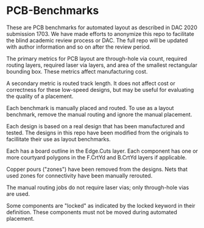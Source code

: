 # PCB-Benchmarks

These are PCB benchmarks for automated layout as described in DAC 2020 submission 1703.
We have made efforts to anonymize this repo to facilitate the blind academic review process or DAC. The full repo will be updated with author information and so on after the review period.

The primary metrics for PCB layout are through-hole via count, required routing layers, required laser via layers, and area of the smallest rectangular bounding box. These metrics affect manufacturing cost.

A secondary metric is routed track length. It does not affect cost or correctness for these low-speed designs, but may be useful for evaluating the quality of a placement.

Each benchmark is manually placed and routed. 
To use as a layout benchmark, remove the manual routing and ignore the manual placement.

Each design is based on a real design that has been manufactured and tested. The designs in this repo have been modified from the originals to facillitate their use as layout benchmarks.

Each has a board outline in the Edge.Cuts layer. Each component has one or more courtyard polygons in the F.CrtYd and B.CrtYd layers if applicable.

Copper pours ("zones") have been removed from the designs. Nets that used zones for connectivity have been manually rerouted.

The manual routing jobs do not require laser vias; only through-hole vias are used.

Some components are "locked" as indicated by the locked keyword in their definition. These components must not be moved during automated placement.

